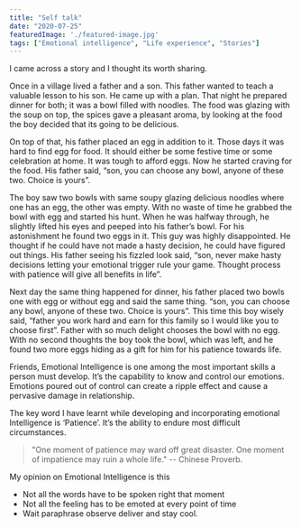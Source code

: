 ```yaml
---
title: "Self talk"
date: "2020-07-25"
featuredImage: './featured-image.jpg'
tags: ["Emotional intelligence", "Life experience", "Stories"]
---
```


I came across a story and I thought its worth sharing. 

Once in a village lived a father and a son. This father wanted to teach a valuable lesson to his son. He came up with a plan. That night he prepared dinner for both; it was a bowl filled with noodles. The food was glazing with the soup on top, the spices gave a pleasant aroma, by looking at the food the boy decided that its going to be delicious. 

On top of that, his father placed an egg in addition to it. Those days it was hard to find egg for food. It should either be some festive time or some celebration at home. It was tough to afford eggs. Now he started craving for the food. His father said, “son, you can choose any bowl, anyone of these two. Choice is yours”. 

The boy saw two bowls with same soupy glazing delicious noodles where one has an egg, the other was empty. With no waste of time he grabbed the bowl with egg and started his hunt. When he was halfway through, he slightly lifted his eyes and peeped into his father’s bowl. For his astonishment he found two eggs in it. This guy was highly disappointed. He thought if he could have not made a hasty decision, he could have figured out things. His father seeing his fizzled look said, “son, never make hasty decisions letting your emotional trigger rule your game. Thought process with patience will give all benefits in life”. 

Next day the same thing happened for dinner, his father placed two bowls one with egg or without egg and said the same thing. “son, you can choose any bowl, anyone of these two. Choice is yours”. This time this boy wisely said, “father you work hard and earn for this family so I would like you to choose first”. Father with so much delight chooses the bowl with no egg. With no second thoughts the boy took the bowl, which was left, and he found two more eggs hiding as a gift for him for his patience towards life.

Friends, Emotional Intelligence is one among the most important skills a person must develop. It’s the capability to know and control our emotions. Emotions poured out of control can create a ripple effect and cause a pervasive damage in relationship.

The key word I have learnt while developing and incorporating emotional Intelligence is ‘Patience’. It’s the ability to endure most difficult circumstances. 

> "One moment of patience may ward off great disaster. One moment of impatience may ruin a whole life." -- Chinese Proverb.

My opinion on Emotional Intelligence is this

- Not all the words have to be spoken right that moment
- Not all the feeling has to be emoted at every point of time
- Wait paraphrase observe deliver and stay cool.
